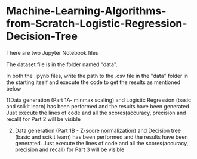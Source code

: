 # Machine-Learning-Algorithms-from-Scratch-Logistic-Regression-Decision-Tree

There are two Jupyter Notebook files 

The dataset file is in the folder named "data".

In both the .ipynb files, write the path to the .csv file in the "data" folder in the starting itself and execute the code to get the results as mentioned below

1)Data generation (Part 1A- minmax scaling) and Logistic Regression (basic and scikit learn) has been performed and the results have been generated. 
	Just execute the lines of code and all the scores(accuracy, precision and recall) for Part 2 will be visible  


2) Data generation (Part 1B - Z-score normalization) and Decision tree (basic and scikit learn) has been performed and the results have been generated.
	Just execute the lines of code and all the scores(accuracy, precision and recall) for Part 3 will be visible



